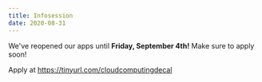 ```yaml
---
title: Infosession
date: 2020-08-31
---
```


We've reopened our apps until **Friday, September 4th!** Make sure to apply soon!

Apply at https://tinyurl.com/cloudcomputingdecal